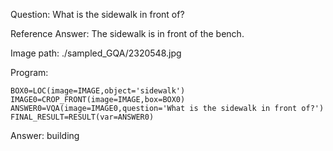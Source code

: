 Question: What is the sidewalk in front of?

Reference Answer: The sidewalk is in front of the bench.

Image path: ./sampled_GQA/2320548.jpg

Program:

```
BOX0=LOC(image=IMAGE,object='sidewalk')
IMAGE0=CROP_FRONT(image=IMAGE,box=BOX0)
ANSWER0=VQA(image=IMAGE0,question='What is the sidewalk in front of?')
FINAL_RESULT=RESULT(var=ANSWER0)
```
Answer: building


